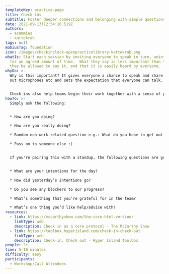 ```yaml
---
templateKey: practice-page
title: Check-ins
subtitle: Foster deeper connections and belonging with simple questions
date: 2021-09-13T12:54:10.519Z
authors:
  - acammies
  - kattekrab
tags: null
mobiusTag: foundation
icon: /images/checkinclock-openpracticelibrary-kattekrab.png
whatIs: Start each session by inviting everyone to speak in turn, uninterrupted,
  for an agreed amount of time.  What they say is less important than the fact
  they be allowed to say it, and that it is easily heard by everyone.
whyDo: >-
  Why is this important? It gives everyone a chance to speak and share. It tests
  out microphones etc and sets the expectation that everyone can talk. 


  Check-ins also help teams begin their work together with a sense of presence and purpose.
howTo: >-
  Simply ask the following:


  * How are you doing?

  * How are you really doing?

  * Random non-work related question e.g.: What do you hope to get out of this call/meeting/workshop?

  * Pass on to someone else :)


  If you're pairing this with a standup, the following questions are great for sharing information and for accountability and creating feedback loops!


  * What are your intentions for the day?

  * How did yesterday’s intentions go?

  * Do you see any blockers to our progress?

  * What’s something that you’re grateful for in the team?

  * What’s one thing you’d like help/advice with?
resources:
  - link: https://mccarthyshow.com/the-core-html-version/
    linkType: web
    description: Check in as a core protocol - The McCarthy Show
  - link: https://toolbox.hyperisland.com/check-in-check-out
    linkType: web
    description: Check-in, Check out - Hyper Island Toolbox
people: 2+
time: 5-10 minutes
difficulty: easy
participants:
  - Workshop/Call Attendees
---
```

